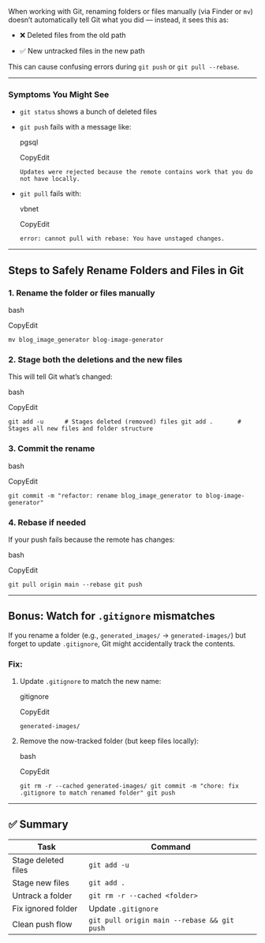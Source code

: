 When working with Git, renaming folders or files manually (via Finder or `mv`) doesn’t automatically tell Git what you did — instead, it sees this as:

- ❌ Deleted files from the old path
    
- ✅ New untracked files in the new path
    

This can cause confusing errors during `git push` or `git pull --rebase`.

---

### Symptoms You Might See

- `git status` shows a bunch of deleted files
    
- `git push` fails with a message like:
    
    pgsql
    
    CopyEdit
    
    `Updates were rejected because the remote contains work that you do not have locally.`
    
- `git pull` fails with:
    
    vbnet
    
    CopyEdit
    
    `error: cannot pull with rebase: You have unstaged changes.`
    

---

## Steps to Safely Rename Folders and Files in Git

### 1. **Rename the folder or files manually**

bash

CopyEdit

`mv blog_image_generator blog-image-generator`

### 2. **Stage both the deletions and the new files**

This will tell Git what’s changed:

bash

CopyEdit

`git add -u      # Stages deleted (removed) files git add .       # Stages all new files and folder structure`

### 3. **Commit the rename**

bash

CopyEdit

`git commit -m "refactor: rename blog_image_generator to blog-image-generator"`

### 4. **Rebase if needed**

If your push fails because the remote has changes:

bash

CopyEdit

`git pull origin main --rebase git push`

---

## Bonus: Watch for `.gitignore` mismatches

If you rename a folder (e.g., `generated_images/` → `generated-images/`) but forget to update `.gitignore`, Git might accidentally track the contents.

### Fix:

1. Update `.gitignore` to match the new name:
    
    gitignore
    
    CopyEdit
    
    `generated-images/`
    
2. Remove the now-tracked folder (but keep files locally):
    
    bash
    
    CopyEdit
    
    `git rm -r --cached generated-images/ git commit -m "chore: fix .gitignore to match renamed folder" git push`
    

---

## ✅ Summary

|Task|Command|
|---|---|
|Stage deleted files|`git add -u`|
|Stage new files|`git add .`|
|Untrack a folder|`git rm -r --cached <folder>`|
|Fix ignored folder|Update `.gitignore`|
|Clean push flow|`git pull origin main --rebase && git push`|